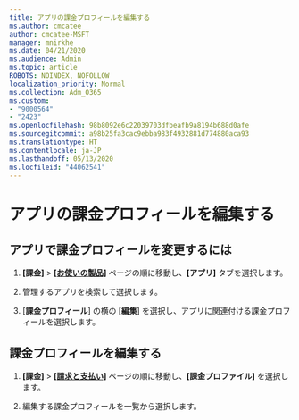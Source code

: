 ```yaml
---
title: アプリの課金プロフィールを編集する
ms.author: cmcatee
author: cmcatee-MSFT
manager: mnirkhe
ms.date: 04/21/2020
ms.audience: Admin
ms.topic: article
ROBOTS: NOINDEX, NOFOLLOW
localization_priority: Normal
ms.collection: Adm_O365
ms.custom:
- "9000564"
- "2423"
ms.openlocfilehash: 98b8092e6c22039703dfbeafb9a8194b688d0afe
ms.sourcegitcommit: a98b25fa3cac9ebba983f4932881d774880aca93
ms.translationtype: HT
ms.contentlocale: ja-JP
ms.lasthandoff: 05/13/2020
ms.locfileid: "44062541"
---
```

# <a name="edit-billing-profile-for-apps"></a>アプリの課金プロフィールを編集する

## <a name="to-change-the-billing-profile-on-apps"></a>アプリで課金プロフィールを変更するには

1. **[課金]** > **[[お使いの製品]](https://go.microsoft.com/fwlink/p/?linkid=842054)** ページの順に移動し、**[アプリ]** タブを選択します。

2. 管理するアプリを検索して選択します。  

3. [**課金プロフィール**] の横の [**編集**] を選択し、アプリに関連付ける課金プロフィールを選択します。

## <a name="edit-billing-profiles"></a>課金プロフィールを編集する

1. **[課金]** > **[[請求と支払い]](https://go.microsoft.com/fwlink/p/?linkid=848039)** ページの順に移動し、**[課金プロファイル]** を選択します。

2. 編集する課金プロフィールを一覧から選択します。